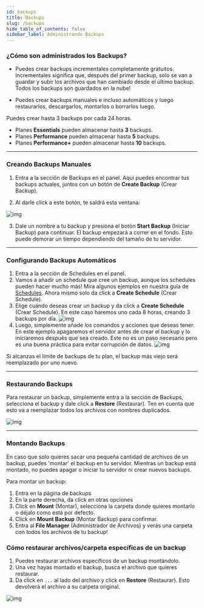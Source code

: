 ```yaml
---
id: backups
title: Backups
slug: /backups
hide_table_of_contents: false
sidebar_label: Administrando Backups
---
```


### ¿Cómo son administrados los Backups?

- Puedes crear backups incrementales completamente gratuitos. Incrementales significa que, después del primer backup,
solo se van a guardar y subir los archivos que han cambiado desde el último backup. Todos los backups son guardados en 
la nube!

- Puedes crear backups manuales e incluso automáticos y luego restaurarlos, descargarlos, montarlos o borrarlos luego.

Puedes crear hasta 3 backups por cada 24 horas.

- Planes **Essentials** pueden almacenar hasta **3** backups.
- Planes **Performance** pueden almacenar hasta **5** backups.
- Planes **Performance+** pueden almacenar hasta **10** backups.

---

### Creando Backups Manuales

1. Entra a la sección de Backups en el panel.
Aquí puedes encontrar tus backups actuales, juntos con un botón de **Create Backup** (Crear Backup).

2. Al darle click a este botón, te saldrá esta ventana:

![img](/imgs/using_the_panel/backups/1.png)

3. Dale un nombre a tu backup y presiona el botón **Start Backup** (Iniciar Backup) para continuar.
El backup empezará a correr en el fondo. Esto puede demorar un tiempo dependiendo del tamaño de tu servidor.

---

### Configurando Backups Automáticos

1. Entra a la sección de Schedules en el panel.
2. Vamos a añadir un schedule que cree un backup, aunque los schedules pueden hacer mucho más!
Mira algunos ejemplos en nuestra guía de [Schedules](schedules.md). Ahora mismo solo da click a **Create Schedule** (Crear Schedule). 
3. Elige cuándo deseas crear un backup y da click a **Create Schedule** (Crear Schedule). En este caso haremos uno cada
8 horas, creando 3 backups por día.
![img](/imgs/using_the_panel/backups/2.png)
4. Luego, simplemente añade los comandos y acciones que deseas tener.
En este ejemplo apagaremos el servidor antes de crear el backup y lo iniciaremos después que sea creado.
Este no es un paso necesario pero es una buena práctica para evitar corrupción de datos.
![img](/imgs/using_the_panel/backups/3.png)

Si alcanzas el límite de backups de tu plan, el backup más viejo será reemplazado por uno nuevo.

---

### Restaurando Backups

Para restaurar un backup, simplemente entra a la sección de Backups, selecciona el backup y dale click a **Restore** (Restaurar).
Ten en cuenta que esto va a reemplazar todos los archivos con nombres duplicados. 

![img](/imgs/using_the_panel/backups/4.png)

---

### Montando Backups

En caso que solo quieres sacar una pequeña cantidad de archivos de un backup, puedes 'montar' el backup en tu servidor.
Mientras un backup está montado, no puedes apagar o iniciar tu servidor ni crear nuevos backups. 

Para montar un backup:
1. Entra en la página de backups
2. En la parte derecha, da click en otras opciones
3. Click en **Mount** (Montar), selecciona la carpeta donde quieres montarlo o déjalo como está por defecto.
4. Click en **Mount Backup** (Montar Backup) para confirmar.
5. Entra al **File Manager** (Administrador de Archivos) y verás una carpeta con todos los archivos de tu backup!

### Cómo restaurar archivos/carpeta específicas de un backup

1. Puedes restaurar archivos específicos de un backup montándolo.
2. Una vez hayas montado el backup, busca el archivo que quieres restaurar.
3. Da click en `...` al lado del archivo y click en **Restore** (Restaurar). Esto devolverá el archivo a su carpeta original.

![img](/imgs/using_the_panel/backups/5.png)
